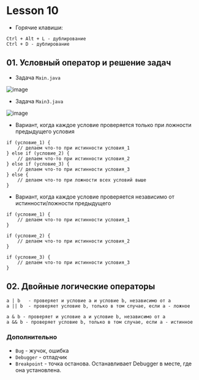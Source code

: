 # Lesson 10

* Горячие клавиши:
```
Ctrl + Alt + L - дублирование
Ctrl + D - дублирование
```
## 01. Условный оператор и решение задач

* Задача `Main.java`

![image](https://raw.githubusercontent.com/ait-tr/cohort29/main/basic_programming/lesson_10/img/1.png)

* Задача `Main3.java`

![image](https://raw.githubusercontent.com/ait-tr/cohort29/main/basic_programming/lesson_10/img/2.png)

* Вариант, когда каждое условие проверяется только при ложности предыдущего условия

```
if (условие_1) {
    // делаем что-то при истинности условия_1
} else if (условие_2) {
    // делаем что-то при истинности условия_2
} else if (условие_3) {
    // делаем что-то при истинности условия_3
} else {
    // делаем что-то при ложности всех условий выше
}
```

* Вариант, когда каждое условие проверяется независимо от истинности/ложности предыдущего

```
if (условие_1) {
    // делаем что-то при истинности условия_1
}

if (условие_2) {
    // делаем что-то при истинности условия_2
} 

if (условие_3) {
    // делаем что-то при истинности условия_3
}
```

## 02. Двойные логические операторы

```
a | b   - проверяет и условие a и условие b, независимо от a
a || b  - проверяет условие b, только в том случае, если a - ложное

a & b - проверяет и условие a и условие b, независимо от a
a && b - проверяет условие b, только в том случае, если a - истинное
```

### Дополнительно

* `Bug` - жучок, ошибка
* `Debugger` - отладчик
* `Breakpoint` - точка останова. Останавливает Debugger в месте, где она установлена.